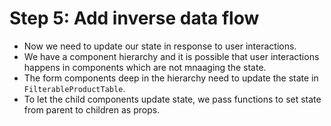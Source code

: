 # Step 5: Add inverse data flow 

- Now we need to update our state in response to user interactions.
- We have a component hierarchy and it is possible that user interactions happens in components which are not mnaaging the state.
- The form components deep in the hierarchy need to update the state in `FilterableProductTable`.
- To let the child components update state, we pass functions to set state from parent to children as props.
